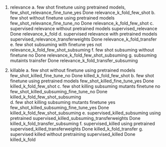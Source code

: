 1. relevance
    a. few shot finetune using pretrained models,          few_shot_relevance_fine_tune_yes    Done             relevance_k_fold_few_shot
    b. few shot without finetune using pretrained models   few_shot_relevance_fine_tune_no     Done             relevance_k_fold_few_shot
    c. supervised relevance  without pretrained models     supervised_relevance                Done             relevance_k_fold
    d. supervised relevance  with pretrained models        supervised_relevance_transferweights Done         relevance_k_fold_transfer
    e. few shot subsuming   with finetune yes                                                   not         relevance_k_fold_few_shot_subsuming
    f. few shot subsuming   without finetune no                                                 Done         relevance_k_fold_few_shot_subsuming
    g. subsuming mutaints trainsfer                                                             Done         relevance_k_fold_transfer_subsuming

2. killable
    a. few shot without finetune using pretrained models   few_shot_killed_fine_tune_no         Done             killed_k_fold_few_shot
    b. few shot finetune using pretrained models           few_shot_killed_fine_tune_yes        Done             killed_k_fold_few_shot
    c. few shot killing subsuming mutants   finetune no    few_shot_killed_subsuming_fine_tune_no  Done          killed_k_fold_few_shot_subsuming   
    d. few shot killing subsuming mutants   finetune yes   few_shot_killed_subsuming_fine_tune_yes  Done         killed_k_fold_few_shot_subsuming
    e. supervised_killed_subsuming   using pretrained      supervised_killed_subsuming_transferweights Done      killed_k_fold_transfer_subsuming
    f. supervised_killed    using pretrained               supervised_killed_transferweights           Done      killed_k_fold_transfer
    g. supervised killed without pretraining               supervised_killed                           Done      killed_k_fold
